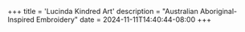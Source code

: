 +++
title = 'Lucinda Kindred Art'
description = "Australian Aboriginal-Inspired Embroidery"
date = 2024-11-11T14:40:44-08:00
+++
